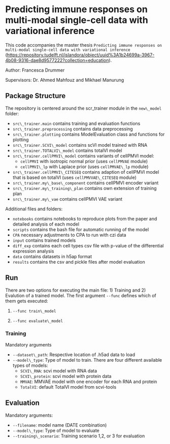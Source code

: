 # Predicting immune responses on multi-modal single-cell data with variational inference

This code accompanies the master thesis `Predicting immune responses on multi-modal single-cell data with variational inference` (https://repository.tudelft.nl/islandora/object/uuid%3A1b24699a-3967-4b08-9316-dae8d9577222?collection=education). 

Author: Francesca Drummer

Supervisors: Dr. Ahmed Mahfouz and Mikhael Manurung

## Package Structure

The repository is centered around the scr\_trainer module in the `new\_model` folder:

- `src\_trainer.main` contains training and evaluation functions 
- `src\_trainer.preprocessing` contains data preprocessing 
- `src\_trainer.plotting` contains ModelEvaluation class and functions for plotting
- `src\_trainer.SCVI\_model` contains scVI model trained with RNA 
- `src\_trainer.TOTALVI\_model` contains totalVI model 
- `src\_trainer.cellPMVI\_model` contains variants of cellPMVI model:
	- `cellPMVI` with isotropic normal prior (uses `cellPMVAE` module)
	- `cellPMVI\_lp` with Laplace prior (uses `cellPMVAE\_lp` module)
- `src\_trainer.cellPMVI\_CITESEQ` contains adaption of cellPMVI model that is based on totalVI (uses `cellPMVVAE\_CITESEQ` module)
- `src\_trainer.my\_base\_component` contains cellPMVI encoder variant
- `src\_trainer.my\_training\_plan` contains own extension of training plan
- `src\_trainer.my\_vae` contains cellPMVI VAE variant

Additional files and folders:

- `notebooks` contains notebooks to reproduce plots from the paper and detailed analysis of each model
- `scripts` contains the bash file for automatic running of the model
- `CPA` necessary adjustments to CPA to run with czi data
- `input` contains trained models
- `diff_exp` contains each cell types csv file with p-value of the differential expression analysis
- `data` contains datasets in h5ap format
- `results` contains the csv and pickle files after model evaluation 

## Run

There are two options for executing the main file: 1) Training and 2) Evalution of a trained model. 
The first argument `--func` defines which of them gets executed: 

1. `--func train\_model`

2. `--func evaluate\_model`

### Training

Mandatory arguments

- `--dataset\_path`: Respective location of .h5ad data to load
- `--model\_type`: Type of model to train. There are four different available types of models: 
	- `SCVI\_RNA`: scvi model with RNA data
	- `SCVI\_protein`: scvi model with protein data
	- `MMVAE`: MMVAE model with one encoder for each RNA and protein 
	- `TotalVI`: default TotalVI model from scvi-tools

## Evaluation

Mandatory arguments:

- `--filename`: model name (DATE combination)
- `--model\_type`: Type of model to evaluate 
- `--training\_scenario`: Training scenario 1,2, or 3 for evaluation 




